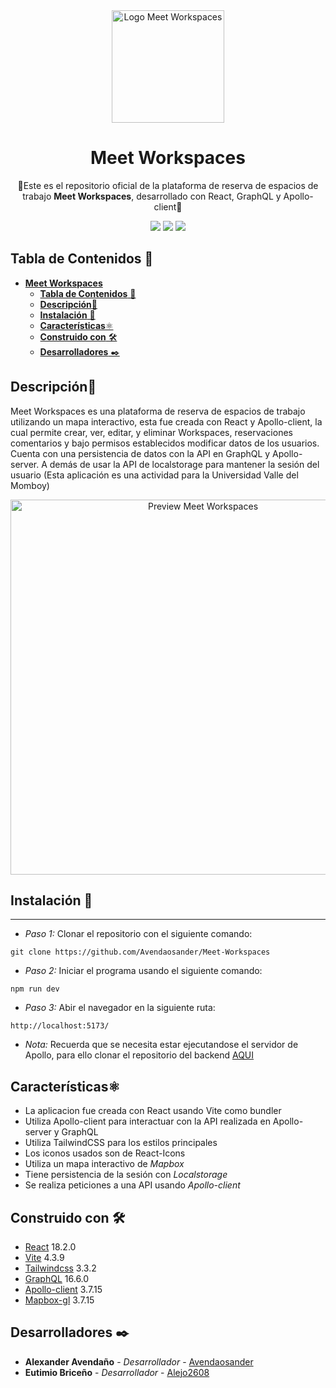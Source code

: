 <div align="center">

<a href="https://github.com/Avendaosander/Meet-Workspaces">
   <img alt="Logo Meet Workspaces" src="https://res.cloudinary.com/dcssovtbt/image/upload/v1689434853/Logos/Logo-Meet.png" width="180" />
</a>

# **Meet Workspaces**

🔵Este es el repositorio oficial de la plataforma de reserva de espacios de trabajo **Meet Workspaces**, desarrollado con React, GraphQL y Apollo-client🔵

[![](https://res.cloudinary.com/dtjgc9qlk/image/upload/c_scale,w_150,r_max/v1681759282/Eventos%20UVM/react_j0lfgm.webp)](https://beta.es.reactjs.org/)
[![](https://res.cloudinary.com/dtjgc9qlk/image/upload/w_150/v1686780701/Logos/GraphQL_hm0rd8.png)](https://graphql.org/code/#javascript)
[![](https://res.cloudinary.com/dtjgc9qlk/image/upload/w_150/v1686780782/Logos/Apollo-server_w3akvq.png)](https://www.apollographql.com/docs/apollo-server/)
</div>




## **Tabla de Contenidos** 📌
- [**Meet Workspaces**](#meet-workspaces)
  - [**Tabla de Contenidos** 📌](#tabla-de-contenidos-)
  - [**Descripción**📑](#descripción)
  - [**Instalación** 🔧](#instalación-)
  - [**Características**⚛️](#características️)
  - [**Construido con** 🛠️](#construido-con-️)
  - [**Desarrolladores** ✒️](#desarrolladores-️)


## **Descripción**📑
Meet Workspaces es una plataforma de reserva de espacios de trabajo utilizando un mapa interactivo, esta fue creada con React y Apollo-client, la cual permite crear, ver, editar, y eliminar Workspaces, reservaciones comentarios y bajo permisos establecidos modificar datos de los usuarios. Cuenta con una persistencia de datos con la API en GraphQL y Apollo-server. A demás de usar la API de localstorage para mantener la sesión del usuario (Esta aplicación es una actividad para la Universidad Valle del Momboy)

<div align="center">
   <img alt="Preview Meet Workspaces" src="https://res.cloudinary.com/dcssovtbt/image/upload/v1690576128/Previews%20Pages/Preview-Meet-Workspaces.png" width="600" />
</div>

## **Instalación** 🔧
***
* *Paso 1:* Clonar el repositorio con el siguiente comando:

```
git clone https://github.com/Avendaosander/Meet-Workspaces
```
* *Paso 2:* Iniciar el programa usando el siguiente comando:

```
npm run dev
```
* *Paso 3:* Abir el navegador en la siguiente ruta:

```
http://localhost:5173/
```

* *Nota:* Recuerda que se necesita estar ejecutandose el servidor de Apollo, para ello clonar el repositorio del backend [AQUI](https://github.com/Avendaosander/API-Meet-Workspaces)

## **Características**⚛️

* La aplicacion fue creada con React usando Vite como bundler
* Utiliza Apollo-client para interactuar con la API realizada en Apollo-server y GraphQL 
* Utiliza TailwindCSS para los estilos principales
* Los iconos usados son de React-Icons
* Utiliza un mapa interactivo de *Mapbox*
* Tiene persistencia de la sesión con *Localstorage*
* Se realiza peticiones a una API usando *Apollo-client*

## **Construido con** 🛠️

* [React](https://react.dev/learn)  18.2.0
* [Vite](https://vitejs.dev/guide/#scaffolding-your-first-vite-project)  4.3.9
* [Tailwindcss](https://tailwindcss.com/docs/guides/vite)  3.3.2
* [GraphQL](https://graphql.org/code/#javascript)  16.6.0
* [Apollo-client](https://www.apollographql.com/docs/react/)  3.7.15
* [Mapbox-gl](https://docs.mapbox.com/)  3.7.15

## **Desarrolladores** ✒️

* **Alexander Avendaño** - *Desarrollador* - [Avendaosander](https://github.com/Avendaosander)
* **Eutimio Briceño** - *Desarrollador* - [Alejo2608](https://github.com/Alejo2608)
  